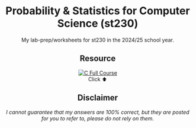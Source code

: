 <div align="center">

#  Probability & Statistics for Computer Science (st230)
My lab-prep/worksheets for st230 in the 2024/25 school year.

## Resource
[![C Full Course](https://m.media-amazon.com/images/M/MV5BMDJmOGE1NTAtNGQyZS00YjI0LWFhYzItNDdlNmNmNTdmNTRjXkEyXkFqcGc@._V1_.jpg)](https://www.youtube.com/playlist?list=PLoROMvodv4rOpr_A7B9SriE_iZmkanvUg)<br/>
Click ⬆️

## Disclaimer
*I cannot guarantee that my answers are 100% correct, but they are posted for you to refer to, please do not rely on them.*
